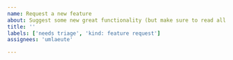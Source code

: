 ```yaml
---
name: Request a new feature
about: Suggest some new great functionality (but make sure to read all the documentation first).
title: ''
labels: ['needs triage', 'kind: feature request']
assignees: 'umlaeute'

---
```

